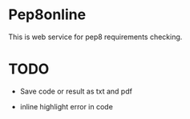 Pep8online
=============

This is web service for pep8 requirements checking.

TODO
=============

* Save code or result as txt and pdf

* inline highlight error in code

